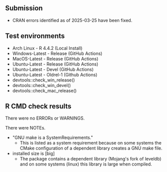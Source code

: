 ## Submission

- CRAN errors identified as of 2025-03-25 have been fixed.

## Test environments

* Arch Linux - R 4.4.2 (Local Install)
* Windows-Latest - Release (GitHub Actions)
* MacOS-Latest - Release (GitHub Actions)
* Ubuntu-Latest - Release (GitHub Actions)
* Ubuntu-Latest - Devel (GitHub Actions)
* Ubuntu-Latest - Oldrel-1 (Github Actions)
* devtools::check_win_release()
* devtools::check_win_devel()
* devtools::check_mac_release()

## R CMD check results

There were no ERRORs or WARNINGS.

There were NOTEs.

- "GNU make is a SystemRequirements."
  * This is listed as a system requirement because on some systems the CMake
     configuration of a dependent library creates a GNU make file.
- installed size is [big]
  * The package contains a dependent library (Mojang's fork of leveldb) and on
    some systems (linux) this library is large when compiled.
